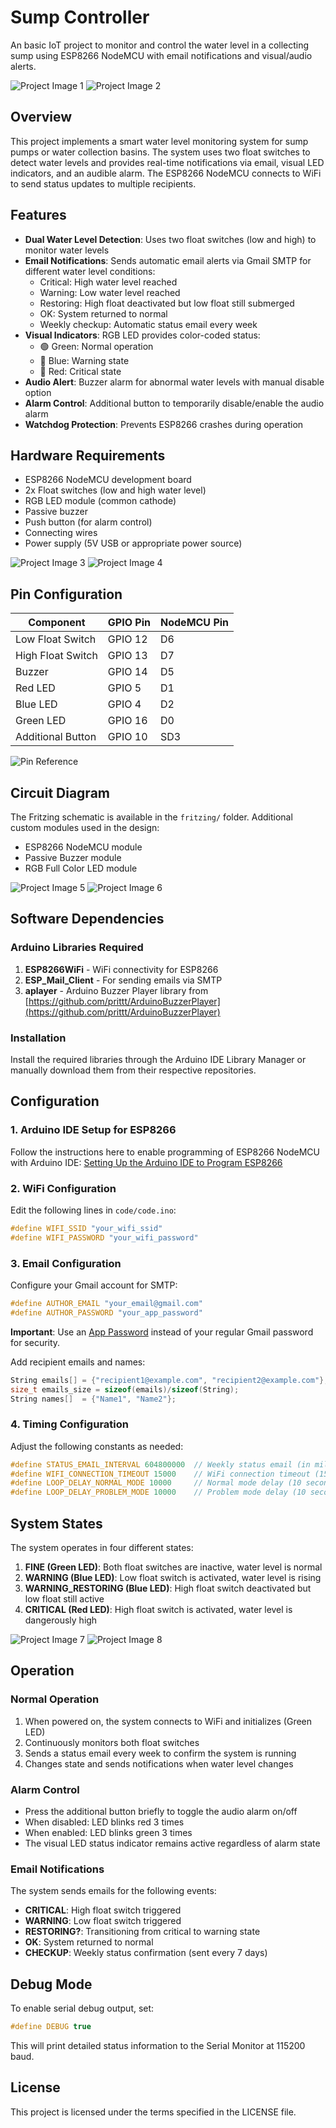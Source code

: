 # Sump Controller

An basic IoT project to monitor and control the water level in a collecting sump using ESP8266 NodeMCU with email notifications and visual/audio alerts.

![Project Image 1](imgs/Img%2001.jpeg)
![Project Image 2](imgs/Img%2002.jpeg)

## Overview

This project implements a smart water level monitoring system for sump pumps or water collection basins. The system uses two float switches to detect water levels and provides real-time notifications via email, visual LED indicators, and an audible alarm. The ESP8266 NodeMCU connects to WiFi to send status updates to multiple recipients.

## Features

- **Dual Water Level Detection**: Uses two float switches (low and high) to monitor water levels
- **Email Notifications**: Sends automatic email alerts via Gmail SMTP for different water level conditions:
  - Critical: High water level reached
  - Warning: Low water level reached
  - Restoring: High float deactivated but low float still submerged
  - OK: System returned to normal
  - Weekly checkup: Automatic status email every week
- **Visual Indicators**: RGB LED provides color-coded status:
  - 🟢 Green: Normal operation
  - 🔵 Blue: Warning state
  - 🔴 Red: Critical state
- **Audio Alert**: Buzzer alarm for abnormal water levels with manual disable option
- **Alarm Control**: Additional button to temporarily disable/enable the audio alarm
- **Watchdog Protection**: Prevents ESP8266 crashes during operation

## Hardware Requirements

- ESP8266 NodeMCU development board
- 2x Float switches (low and high water level)
- RGB LED module (common cathode)
- Passive buzzer
- Push button (for alarm control)
- Connecting wires
- Power supply (5V USB or appropriate power source)

![Project Image 3](imgs/Img%2003.jpeg)
![Project Image 4](imgs/Img%2004.jpeg)

## Pin Configuration

| Component | GPIO Pin | NodeMCU Pin |
|-----------|----------|-------------|
| Low Float Switch | GPIO 12 | D6 |
| High Float Switch | GPIO 13 | D7 |
| Buzzer | GPIO 14 | D5 |
| Red LED | GPIO 5 | D1 |
| Blue LED | GPIO 4 | D2 |
| Green LED | GPIO 16 | D0 |
| Additional Button | GPIO 10 | SD3 |

![Pin Reference](utils/NodeMCU%20ESP8266%20Pin%20Numbering.jpg)

## Circuit Diagram

The Fritzing schematic is available in the `fritzing/` folder. Additional custom modules used in the design:
- ESP8266 NodeMCU module
- Passive Buzzer module
- RGB Full Color LED module

![Project Image 5](imgs/Img%2005.jpeg)
![Project Image 6](imgs/Img%2006.jpeg)

## Software Dependencies

### Arduino Libraries Required

1. **ESP8266WiFi** - WiFi connectivity for ESP8266
2. **ESP_Mail_Client** - For sending emails via SMTP
3. **aplayer** - Arduino Buzzer Player library from [https://github.com/prittt/ArduinoBuzzerPlayer](https://github.com/prittt/ArduinoBuzzerPlayer)

### Installation

Install the required libraries through the Arduino IDE Library Manager or manually download them from their respective repositories.

## Configuration

### 1. Arduino IDE Setup for ESP8266

Follow the instructions here to enable programming of ESP8266 NodeMCU with Arduino IDE:
[Setting Up the Arduino IDE to Program ESP8266](https://www.instructables.com/Setting-Up-the-Arduino-IDE-to-Program-ESP8266/)

### 2. WiFi Configuration

Edit the following lines in `code/code.ino`:

```cpp
#define WIFI_SSID "your_wifi_ssid"
#define WIFI_PASSWORD "your_wifi_password"
```

### 3. Email Configuration

Configure your Gmail account for SMTP:

```cpp
#define AUTHOR_EMAIL "your_email@gmail.com"
#define AUTHOR_PASSWORD "your_app_password"
```

**Important**: Use an [App Password](https://support.google.com/accounts/answer/185833) instead of your regular Gmail password for security.

Add recipient emails and names:

```cpp
String emails[] = {"recipient1@example.com", "recipient2@example.com"};
size_t emails_size = sizeof(emails)/sizeof(String);
String names[]  = {"Name1", "Name2"};
```

### 4. Timing Configuration

Adjust the following constants as needed:

```cpp
#define STATUS_EMAIL_INTERVAL 604800000  // Weekly status email (in milliseconds)
#define WIFI_CONNECTION_TIMEOUT 15000    // WiFi connection timeout (15 seconds)
#define LOOP_DELAY_NORMAL_MODE 10000     // Normal mode delay (10 seconds)
#define LOOP_DELAY_PROBLEM_MODE 10000    // Problem mode delay (10 seconds)
```

## System States

The system operates in four different states:

1. **FINE (Green LED)**: Both float switches are inactive, water level is normal
2. **WARNING (Blue LED)**: Low float switch is activated, water level is rising
3. **WARNING_RESTORING (Blue LED)**: High float switch deactivated but low float still active
4. **CRITICAL (Red LED)**: High float switch is activated, water level is dangerously high

![Project Image 7](imgs/Img%2007.jpeg)
![Project Image 8](imgs/Img%2008.jpeg)

## Operation

### Normal Operation

1. When powered on, the system connects to WiFi and initializes (Green LED)
2. Continuously monitors both float switches
3. Sends a status email every week to confirm the system is running
4. Changes state and sends notifications when water level changes

### Alarm Control

- Press the additional button briefly to toggle the audio alarm on/off
- When disabled: LED blinks red 3 times
- When enabled: LED blinks green 3 times
- The visual LED status indicator remains active regardless of alarm state

### Email Notifications

The system sends emails for the following events:
- **CRITICAL**: High float switch triggered
- **WARNING**: Low float switch triggered
- **RESTORING?**: Transitioning from critical to warning state
- **OK**: System returned to normal
- **CHECKUP**: Weekly status confirmation (sent every 7 days)

## Debug Mode

To enable serial debug output, set:

```cpp
#define DEBUG true
```

This will print detailed status information to the Serial Monitor at 115200 baud.

## License

This project is licensed under the terms specified in the LICENSE file.

